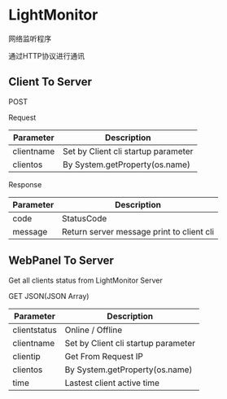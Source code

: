 # LightMonitor

网络监听程序

通过HTTP协议进行通讯

## Client To Server

POST

Request

| Parameter  | Description                         |
|------------|-------------------------------------|
| clientname | Set by Client cli startup parameter |
| clientos   | By System.getProperty(os.name)      |

Response

| Parameter | Description                               |
|-----------|-------------------------------------------|
| code      | StatusCode                                |
| message   | Return server message print to client cli |

## WebPanel To Server

Get all clients status from LightMonitor Server

GET JSON(JSON Array)

| Parameter    | Description                         |
|--------------|-------------------------------------|
| clientstatus | Online / Offline                    |
| clientname   | Set by Client cli startup parameter |
| clientip     | Get From Request IP                 |
| clientos     | By System.getProperty(os.name)      |
| time         | Lastest client active time          |
